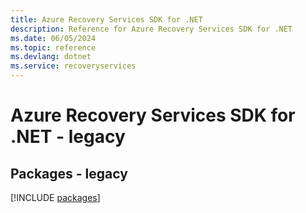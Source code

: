 ```yaml
---
title: Azure Recovery Services SDK for .NET
description: Reference for Azure Recovery Services SDK for .NET
ms.date: 06/05/2024
ms.topic: reference
ms.devlang: dotnet
ms.service: recoveryservices
---
```

# Azure Recovery Services SDK for .NET - legacy
## Packages - legacy
[!INCLUDE [packages](recovery-services-index.md)]
